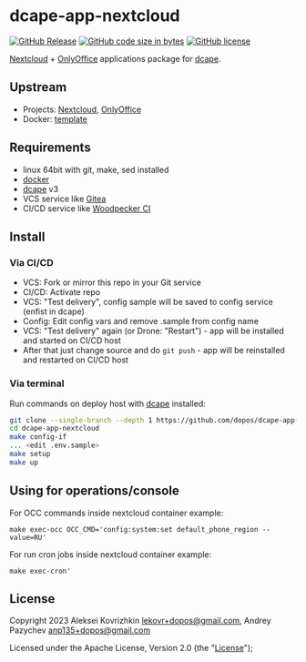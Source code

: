 # dcape-app-nextcloud

[![GitHub Release][1]][2] [![GitHub code size in bytes][3]]() [![GitHub license][4]][5]

[1]: https://img.shields.io/github/release/dopos/dcape-app-template.svg
[2]: https://github.com/dopos/dcape-app-template/releases
[3]: https://img.shields.io/github/languages/code-size/dopos/dcape-app-template.svg
[4]: https://img.shields.io/github/license/dopos/dcape-app-template.svg
[5]: LICENSE

[Nextcloud](https://hub.docker.com/_/nextcloud/) + [OnlyOffice](https://hub.docker.com/r/onlyoffice/documentserver/) applications package for [dcape](https://github.com/dopos/dcape).

## Upstream

* Projects: [Nextcloud](https://nextcloud.com/), [OnlyOffice](https://www.onlyoffice.com/)
* Docker: [template](https://hub.docker.com/r/template)

## Requirements

* linux 64bit with git, make, sed installed
* [docker](http://docker.io)
* [dcape](https://github.com/dopos/dcape) v3
* VCS service like [Gitea](https://gitea.io)
* CI/CD service like [Woodpecker CI](https://woodpecker-ci.org/)

## Install

### Via CI/CD

* VCS: Fork or mirror this repo in your Git service
* CI/CD: Activate repo
* VCS: "Test delivery", config sample will be saved to config service (enfist in dcape)
* Config: Edit config vars and remove .sample from config name
* VCS: "Test delivery" again (or Drone: "Restart") - app will be installed and started on CI/CD host
* After that just change source and do `git push` - app will be reinstalled and restarted on CI/CD host

### Via terminal

Run commands on deploy host with [dcape](https://github.com/dopos/dcape) installed:
```bash
git clone --single-branch --depth 1 https://github.com/dopos/dcape-app-nextcloud.git
cd dcape-app-nextcloud
make config-if
... <edit .env.sample>
make setup
make up
```

## Using for operations/console

For OCC commands inside nextcloud container example:
```shell
make exec-occ OCC_CMD='config:system:set default_phone_region --value=RU'
```

For run cron jobs inside nextcloud container example:
```shell
make exec-cron'
```


## License

Copyright 2023 Aleksei Kovrizhkin <lekovr+dopos@gmail.com>, Andrey Pazychev <anp135+dopos@gmail.com>

Licensed under the Apache License, Version 2.0 (the "[License](LICENSE)");
